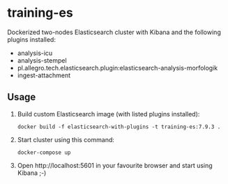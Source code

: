 # training-es

Dockerized two-nodes Elasticsearch cluster with Kibana and the following plugins installed:
- analysis-icu
- analysis-stempel
- pl.allegro.tech.elasticsearch.plugin:elasticsearch-analysis-morfologik
- ingest-attachment

## Usage
1. Build custom Elasticsearch image (with listed plugins installed):
   ```
   docker build -f elasticsearch-with-plugins -t training-es:7.9.3 .
   ```
2. Start cluster using this command:
   ```
   docker-compose up
   ```
3. Open http://localhost:5601 in your favourite browser and start using Kibana ;-)
